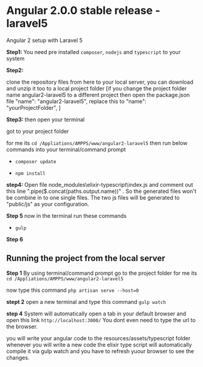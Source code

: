 # Angular 2.0.0 stable release - laravel5
Angular 2 setup with Laravel 5

<strong>Step1: </strong>
You need pre installed `composer`, `nodejs` and `typescript` to your system

<strong>Step2: </strong>

clone the repository files from here to your local server, you can download and unzip it too to a local project folder
[if you change the project folder name angular2-laravel5 to a different project then open the package.json file
"name": "angular2-laravel5", replace this to "name": "yourProjectFolder",
]

<strong>Step3: </strong>
then open your terminal

got to your project folder

for me its
`cd /Appliations/AMPPS/www/angular2-laravel5`
then run below commands into your terminal/command prompt

- `composer update`

- `npm install`

<strong>step4: </strong>
Open file node_modules\elixir-typescript\index.js and comment out this line ".pipe($.concat(paths.output.name))" .
So the generated files won't be combine in to one single files.
The two js files will be generated to "public/js" as your configuration.

<strong>Step 5</strong>
now in the terminal run these commands

- `gulp`

<strong>Step 6</strong>

<h2>Running the project from the local server</h2>

<strong>Step 1</strong>
By using terminal/command prompt go to the project folder
for me its
`cd /Appliations/AMPPS/www/angular2-laravel5`

now type this command
`php artisan serve --host=0`

<strong>stept 2</strong>
open a new terminal and type this command
`gulp watch`

<strong>step 4</strong>
System will automatically open a tab in your default browser and open this link `http://localhost:3000/`
You dont even need to type the url to the browser.

you will write your angular code to the resources/assets/typescript folder
whenever you will write a new code the elixir type script will automatically compile it via gulp watch
and you have to refresh yuour browser to see the changes.



